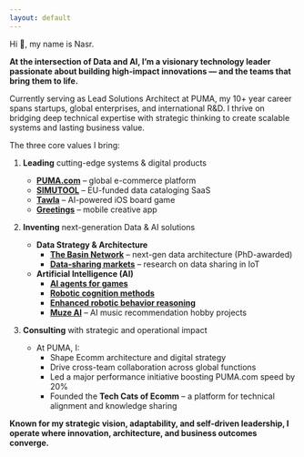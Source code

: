 ```yaml
---
layout: default
---
```


Hi 👋, my name is Nasr.


**At the intersection of Data and AI, I’m a visionary technology leader passionate about building high-impact innovations — and the teams that bring them to life.**

Currently serving as Lead Solutions Architect at PUMA, my 10+ year career spans startups, global enterprises, and international R&D. I thrive on bridging deep technical expertise with strategic thinking to create scalable systems and lasting business value.
	
The three core values I bring:

1. **Leading** cutting-edge systems & digital products 
	- **[PUMA.com](https://www.puma.com)** – global e-commerce platform
	- **[SIMUTOOL](https://github.com/simutool)** – EU-funded data cataloging SaaS
	- **[Tawla](tw)** – AI-powered iOS board game
	- **[Greetings](gs)** – mobile creative app

2. **Inventing** next-generation Data & AI solutions
	- **Data Strategy & Architecture**
		- **[The Basin Network](phd)** – next-gen data architecture (PhD-awarded)
		- **[Data-sharing markets](https://doi.org/10.1007/s42486-020-00054-y)** – research on data sharing in IoT
	- **Artificial Intelligence (AI)**
		- **[AI agents for games](tw)**
		- **[Robotic cognition methods](https://ebooks.iospress.nl/volumearticle/6006)**
		- **[Enhanced robotic behavior reasoning](https://doi.org/10.1007/978-3-642-16111-7_14)**
		- **[Muze AI](https://github.com/n42r/muze-ai)** – AI music recommendation hobby projects

3. **Consulting** with strategic and operational impact
	- At PUMA, I:
		- Shape Ecomm architecture and digital strategy
		- Drive cross-team collaboration across global functions
		- Led a major performance initiative boosting PUMA.com speed by 20%
		- Founded the **Tech Cats of Ecomm** – a platform for technical alignment and knowledge sharing


**Known for my strategic vision, adaptability, and self-driven leadership, I operate where innovation, architecture, and business outcomes converge.**

